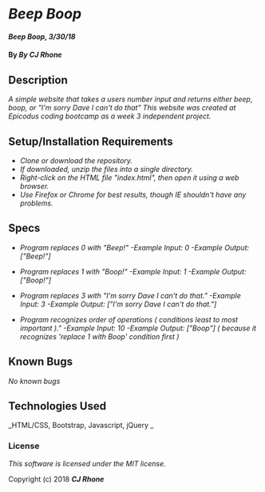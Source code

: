 # _Beep Boop_

#### _Beep Boop, 3/30/18_

#### By _**By CJ Rhone**_

## Description

_A simple website that takes a users number input and returns either beep, boop, or "I'm sorry Dave I can't do that"
This website was created at Epicodus coding bootcamp as a week 3 independent project._

## Setup/Installation Requirements

* _Clone or download the repository._
* _If downloaded, unzip the files into a single directory._
* _Right-click on the HTML file "index.html", then open it using a web browser._
* _Use Firefox or Chrome for best results, though IE shouldn't have any problems._

## Specs

* _Program replaces 0 with "Beep!"
    -Example Input: 0
    -Example Output: ["Beep!"]_

* _Program replaces 1 with "Boop!"
    -Example Input: 1
    -Example Output: ["Boop!"]_

* _Program replaces 3 with "I'm sorry Dave I can't do that."
    -Example Input: 3
    -Example Output: ["I'm sorry Dave I can't do that."]_

* _Program recognizes order of operations ( conditions least to most important )."
    -Example Input: 10
    -Example Output: ["Boop"] ( because it recognizes 'replace 1 with Boop' condition first )_



## Known Bugs

_No known bugs_


## Technologies Used

_HTML/CSS, Bootstrap, Javascript, jQuery _

### License

*This software is licensed under the MIT license.*

Copyright (c) 2018 **_CJ Rhone_**
